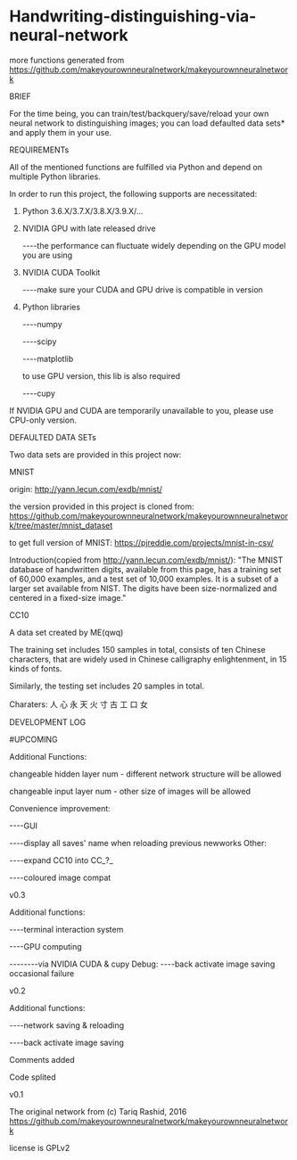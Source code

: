# Handwriting-distinguishing-via-neural-network
more functions generated from https://github.com/makeyourownneuralnetwork/makeyourownneuralnetwork


BRIEF

For the time being, 
you can train/test/backquery/save/reload your own neural network to distinguishing images;
you can load defaulted data sets* and apply them in your use.


REQUIREMENTs

All of the mentioned functions are fulfilled via Python and depend on multiple Python libraries.

In order to run this project, the following supports are necessitated:
1. Python 3.6.X/3.7.X/3.8.X/3.9.X/...
2. NVIDIA GPU with late released drive
  
   ----the performance can fluctuate widely depending on the GPU model you are using
3. NVIDIA CUDA Toolkit
   
   ----make sure your CUDA and GPU drive is compatible in version
4. Python libraries
   
   ----numpy
   
   ----scipy
   
   ----matplotlib
   
   to use GPU version, this lib is also required
   
   ----cupy
   
If NVIDIA GPU and CUDA are temporarily unavailable to you, please use CPU-only version.


DEFAULTED DATA SETs

Two data sets are provided in this project now:

MNIST

origin: http://yann.lecun.com/exdb/mnist/

the version provided in this project is cloned from:
https://github.com/makeyourownneuralnetwork/makeyourownneuralnetwork/tree/master/mnist_dataset

to get full version of MNIST:
https://pjreddie.com/projects/mnist-in-csv/

Introduction(copied from http://yann.lecun.com/exdb/mnist/):
"The MNIST database of handwritten digits, available from this page, has a training set of 60,000 examples, and a test set of 10,000 examples. It is a subset of a larger set available from NIST. The digits have been size-normalized and centered in a fixed-size image."

CC10

A data set created by ME(qwq)

The training set includes 150 samples in total, 
consists of ten Chinese characters, that are widely used in Chinese calligraphy enlightenment, in 15 kinds of fonts.

Similarly, the testing set includes 20 samples in total.

Charaters: 人 心 永 天 火 寸 古 工 口 女


DEVELOPMENT LOG

#UPCOMING 

Additional Functions:

changeable hidden layer num - different network structure will be allowed

changeable input layer num - other size of images will be allowed

Convenience improvement:

----GUI

----display all saves' name when reloading previous newworks
Other:

----expand CC10 into CC_?_

----coloured image compat

v0.3

Additional functions:

----terminal interaction system

----GPU computing

--------via NVIDIA CUDA & cupy
Debug:
----back activate image saving occasional failure

v0.2

Additional functions:

----network saving & reloading

----back activate image saving

Comments added

Code splited

v0.1

The original network from (c) Tariq Rashid, 2016
https://github.com/makeyourownneuralnetwork/makeyourownneuralnetwork

license is GPLv2






